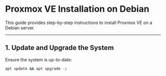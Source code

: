 # Proxmox VE Installation on Debian

This guide provides step-by-step instructions to install Proxmox VE on a Debian server.

---

## **1. Update and Upgrade the System**
Ensure the system is up-to-date:
```bash
apt update && apt upgrade -y

